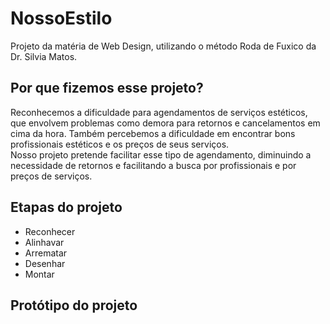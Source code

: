 # NossoEstilo
Projeto da matéria de Web Design, utilizando o método Roda de Fuxico da Dr. Silvia Matos.
## Por que fizemos esse projeto?
Reconhecemos a dificuldade para agendamentos de serviços estéticos, que envolvem problemas como demora para retornos e cancelamentos em cima da hora. Também percebemos a dificuldade em encontrar bons profissionais estéticos e os preços de seus serviços.
<br>
Nosso projeto pretende facilitar esse tipo de agendamento, diminuindo a necessidade de retornos e facilitando a busca por profissionais e por preços de serviços.
## Etapas do projeto
- Reconhecer
- Alinhavar
- Arrematar
- Desenhar
- Montar
## Protótipo do projeto
<a href="https://www.figma.com/proto/udVQD2e5RJqT1EQlA7ETAc/NossoESTILO?type=design&node-id=1-2&t=aukGyNmBvLlgE9pC-1&scaling=contain&page-id=0%3A1&starting-point-node-id=1%3A2&mode=design" value="Figma">
